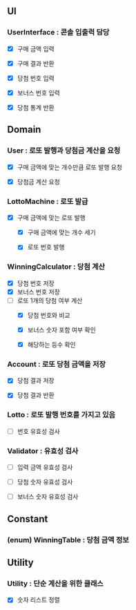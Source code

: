 ## UI
### UserInterface : 콘솔 입출력 담당
- [x] 구매 금액 입력
- [x] 구매 결과 반환
- [x] 당첨 번호 입력
- [x] 보너스 번호 입력
- [x] 당첨 통계 반환


## Domain
### User : 로또 발행과 당첨금 계산을 요청
- [x] 구매 금액에 맞는 개수만큼 로또 발행 요청
- [x] 당첨금 계산 요청


### LottoMachine : 로또 발급
- [x] 구매 금액에 맞는 로또 발행
  - [x] 구매 금액에 맞는 개수 세기
  - [x] 로또 번호 발행


### WinningCalculator : 당첨 계산
- [x] 당첨 번호 저장
- [x] 보너스 번호 저장
- [ ] 로또 1개의 당첨 여부 계산
  - [x] 당첨 번호와 비교
  - [x] 보너스 숫자 포함 여부 확인
  - [x] 해당하는 등수 확인


### Account : 로또 당첨 금액을 저장
- [x] 당첨 결과 저장
- [x] 당첨 결과 반환


### Lotto : 로또 발행 번호를 가지고 있음
- [ ] 번호 유효성 검사


### Validator : 유효성 검사
- [ ] 입력 금액 유효성 검사
- [ ] 당첨 숫자 유효성 검사
- [ ] 보너스 숫자 유효성 검사


## Constant
### (enum) WinningTable : 당첨 금액 정보

## Utility
### Utility : 단순 계산을 위한 클래스
- [x] 숫자 리스트 정렬